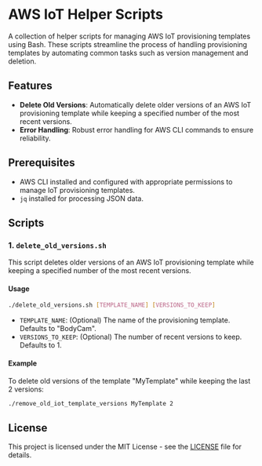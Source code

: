 # AWS IoT Helper Scripts

A collection of helper scripts for managing AWS IoT provisioning templates using Bash. These scripts streamline the process of handling provisioning templates by automating common tasks such as version management and deletion.

## Features

- **Delete Old Versions**: Automatically delete older versions of an AWS IoT provisioning template while keeping a specified number of the most recent versions.
- **Error Handling**: Robust error handling for AWS CLI commands to ensure reliability.

## Prerequisites

- AWS CLI installed and configured with appropriate permissions to manage IoT provisioning templates.
- `jq` installed for processing JSON data.

## Scripts

### 1. `delete_old_versions.sh`

This script deletes older versions of an AWS IoT provisioning template while keeping a specified number of the most recent versions.

#### Usage

```bash
./delete_old_versions.sh [TEMPLATE_NAME] [VERSIONS_TO_KEEP]
```

- `TEMPLATE_NAME`: (Optional) The name of the provisioning template. Defaults to "BodyCam".
- `VERSIONS_TO_KEEP`: (Optional) The number of recent versions to keep. Defaults to 1.

#### Example

To delete old versions of the template "MyTemplate" while keeping the last 2 versions:

```bash
./remove_old_iot_template_versions MyTemplate 2
```

## License

This project is licensed under the MIT License - see the [LICENSE](LICENSE) file for details.

